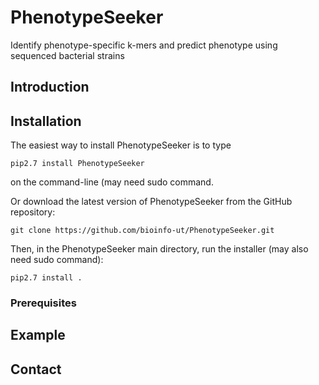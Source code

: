 # PhenotypeSeeker
Identify phenotype-specific k-mers and predict phenotype using sequenced bacterial strains
## Introduction
## Installation
The easiest way to install PhenotypeSeeker is to type
```
pip2.7 install PhenotypeSeeker
```
on the command-line (may need sudo command.

Or download the latest version of PhenotypeSeeker from the GitHub repository:
```
git clone https://github.com/bioinfo-ut/PhenotypeSeeker.git
```
Then, in the PhenotypeSeeker main directory, run the installer (may also need sudo command):
```
pip2.7 install .
```

### Prerequisites
## Example
## Contact
